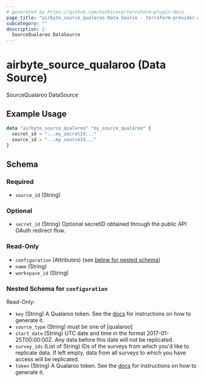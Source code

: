 ```yaml
---
# generated by https://github.com/hashicorp/terraform-plugin-docs
page_title: "airbyte_source_qualaroo Data Source - terraform-provider-airbyte"
subcategory: ""
description: |-
  SourceQualaroo DataSource
---
```


# airbyte_source_qualaroo (Data Source)

SourceQualaroo DataSource

## Example Usage

```terraform
data "airbyte_source_qualaroo" "my_source_qualaroo" {
  secret_id = "...my_secretId..."
  source_id = "...my_sourceId..."
}
```

<!-- schema generated by tfplugindocs -->
## Schema

### Required

- `source_id` (String)

### Optional

- `secret_id` (String) Optional secretID obtained through the public API OAuth redirect flow.

### Read-Only

- `configuration` (Attributes) (see [below for nested schema](#nestedatt--configuration))
- `name` (String)
- `workspace_id` (String)

<a id="nestedatt--configuration"></a>
### Nested Schema for `configuration`

Read-Only:

- `key` (String) A Qualaroo token. See the <a href="https://help.qualaroo.com/hc/en-us/articles/201969438-The-REST-Reporting-API">docs</a> for instructions on how to generate it.
- `source_type` (String) must be one of [qualaroo]
- `start_date` (String) UTC date and time in the format 2017-01-25T00:00:00Z. Any data before this date will not be replicated.
- `survey_ids` (List of String) IDs of the surveys from which you'd like to replicate data. If left empty, data from all surveys to which you have access will be replicated.
- `token` (String) A Qualaroo token. See the <a href="https://help.qualaroo.com/hc/en-us/articles/201969438-The-REST-Reporting-API">docs</a> for instructions on how to generate it.



